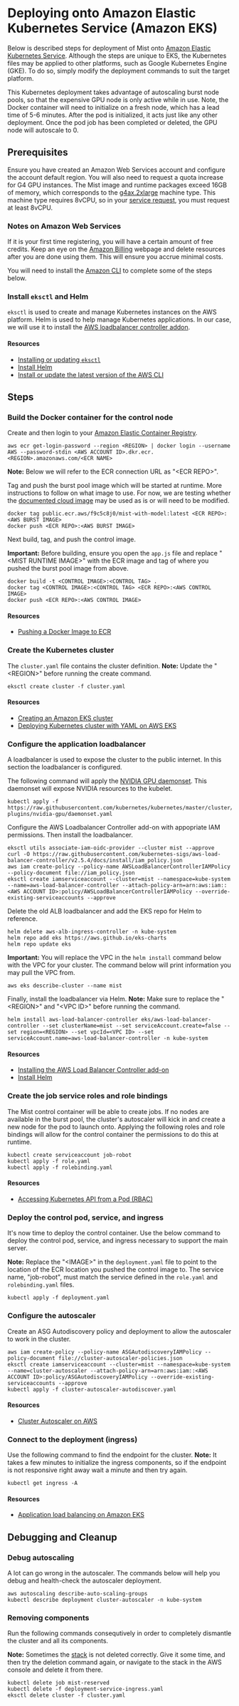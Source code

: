 # Deploying onto Amazon Elastic Kubernetes Service (Amazon EKS)

Below is described steps for deployment of Mist onto [Amazon Elastic Kubernetes Service](https://aws.amazon.com/pm/eks/).
Although the steps are unique to EKS, the Kubernetes files may be applied to other platforms, such as Google Kubernetes Engine (GKE).
To do so, simply modify the deployment commands to suit the target platform.

This Kubernetes deployment takes advantage of autoscaling burst node pools, so that the expensive GPU node is only active while in use.
Note, the Docker container will need to initialize on a fresh node, which has a lead time of 5-6 minutes.
After the pod is initialized, it acts just like any other deployment. Once the pod job has been completed or deleted, the GPU node will
autoscale to 0.

## Prerequisites

Ensure you have created an Amazon Web Services account and configure the account default region.
You will also need to request a quota increase for G4 GPU instances.
The Mist image and runtime packages exceed 16GB of memory, which corresponds to the [g4ax.2xlarge](https://instances.vantage.sh/aws/ec2/g4ad.2xlarge) machine type.
This machine type requires 8vCPU, so in your [service request](https://blog.deploif.ai/posts/aws_quota), you must request at least 8vCPU.

### Notes on Amazon Web Services

If it is your first time registering, you will have a certain amount of free credits.
Keep an eye on the [Amazon Billing](https://aws.amazon.com/aws-cost-management/aws-billing/) webpage and delete resources after you are done using them.
This will ensure you accrue minimal costs.

You will need to install the [Amazon CLI](https://aws.amazon.com/cli/) to complete some of the steps below.

### Install `eksctl` and Helm

`eksctl` is used to create and manage Kubernetes instances on the AWS platform. Helm is used to help manage Kubernetes applications.
In our case, we will use it to install the [AWS loadbalancer controller addon](https://docs.aws.amazon.com/eks/latest/userguide/aws-load-balancer-controller.html).

#### Resources
* [Installing or updating `eksctl`](https://docs.aws.amazon.com/eks/latest/userguide/eksctl.html)
* [Install Helm](https://helm.sh/docs/intro/install/)
* [Install or update the latest version of the AWS CLI](https://docs.aws.amazon.com/cli/latest/userguide/getting-started-install.html)

## Steps

### Build the Docker container for the control node

Create and then login to your [Amazon Elastic Container Registry](https://aws.amazon.com/ecr/).

```
aws ecr get-login-password --region <REGION> | docker login --username AWS --password-stdin <AWS ACCOUNT ID>.dkr.ecr.<REGION>.amazonaws.com/<ECR NAME>
```

**Note:** Below we will refer to the ECR connection URL as "\<ECR REPO\>".

Tag and push the burst pool image which will be started at runtime. More instructions to follow on what image to use.
For now, we are testing whether the [documented cloud image](https://mist-documentation.readthedocs.io/en/latest/content/cloud.html) may be used as is or will need to be modified.

```
docker tag public.ecr.aws/f9c5c8j0/mist-with-model:latest <ECR REPO>:<AWS BURST IMAGE>
docker push <ECR REPO>:<AWS BURST IMAGE>
```

Next build, tag, and push the control image.

**Important:** Before building, ensure you open the `app.js` file and replace "\<MIST RUNTIME IMAGE\>" with the ECR image and tag of where you pushed the burst pool image from above.

```
docker build -t <CONTROL IMAGE>:<CONTROL TAG> .
docker tag <CONTROL IMAGE>:<CONTROL TAG> <ECR REPO>:<AWS CONTROL IMAGE>
docker push <ECR REPO>:<AWS CONTROL IMAGE>
```

#### Resources
* [Pushing a Docker Image to ECR](https://docs.aws.amazon.com/AmazonECR/latest/userguide/docker-push-ecr-image.html)

### Create the Kubernetes cluster

The `cluster.yaml` file contains the cluster definition. **Note:** Update the "\<REGION\>" before running the create command.

```
eksctl create cluster -f cluster.yaml
```

#### Resources
* [Creating an Amazon EKS cluster](https://docs.aws.amazon.com/eks/latest/userguide/create-cluster.html)
* [Deploying Kubernetes cluster with YAML on AWS EKS](https://awstip.com/deploying-kubernetes-with-yaml-on-aws-eks-c22ade1bf3ca)

### Configure the application loadbalancer

A loadbalancer is used to expose the cluster to the public internet. In this section the loadbalancer is configured.

The following command will apply the [NVIDIA GPU daemonset](https://catalog.ngc.nvidia.com/orgs/nvidia/containers/k8s-device-plugin).
This daemonset will expose NVIDIA resources to the kubelet.

```
kubectl apply -f https://raw.githubusercontent.com/kubernetes/kubernetes/master/cluster/addons/device-plugins/nvidia-gpu/daemonset.yaml
```

Configure the AWS Loadbalancer Controller add-on with appopriate IAM permissions. Then install the loadbalancer.

```
eksctl utils associate-iam-oidc-provider --cluster mist --approve
curl -O https://raw.githubusercontent.com/kubernetes-sigs/aws-load-balancer-controller/v2.5.4/docs/install/iam_policy.json
aws iam create-policy --policy-name AWSLoadBalancerControllerIAMPolicy --policy-document file://iam_policy.json
eksctl create iamserviceaccount --cluster=mist --namespace=kube-system --name=aws-load-balancer-controller --attach-policy-arn=arn:aws:iam::<AWS ACCOUNT ID>:policy/AWSLoadBalancerControllerIAMPolicy --override-existing-serviceaccounts --approve
```

Delete the old ALB loadbalancer and add the EKS repo for Helm to reference.

```
helm delete aws-alb-ingress-controller -n kube-system
helm repo add eks https://aws.github.io/eks-charts
helm repo update eks
```

**Important:** You will replace the VPC in the `helm install` command below with the VPC for your cluster.
The command below will print information you may pull the VPC from.

```
aws eks describe-cluster --name mist
```

Finally, install the loadbalancer via Helm. **Note:** Make sure to replace the "\<REGION\>" and "\<VPC ID\>" before running the command.

```
helm install aws-load-balancer-controller eks/aws-load-balancer-controller --set clusterName=mist --set serviceAccount.create=false --set region=<REGION> --set vpcId=<VPC ID> --set serviceAccount.name=aws-load-balancer-controller -n kube-system
```

#### Resources
* [Installing the AWS Load Balancer Controller add-on](https://docs.aws.amazon.com/eks/latest/userguide/aws-load-balancer-controller.html)
* [Install Helm](https://helm.sh/docs/intro/install/)

### Create the job service roles and role bindings

The Mist control container will be able to create jobs.
If no nodes are available in the burst pool, the cluster's autoscaler will kick in and create a new node for the pod to launch onto.
Applying the following roles and role bindings will allow for the control container the permissions to do this at runtime.

```
kubectl create serviceaccount job-robot
kubectl apply -f role.yaml
kubectl apply -f rolebinding.yaml
```

#### Resources
* [Accessing Kubernetes API from a Pod (RBAC)](https://blog.meain.io/2019/accessing-kubernetes-api-from-pod/)

### Deploy the control pod, service, and ingress

It's now time to deploy the control container. Use the below command to deploy the control pod, service, and ingress necessary to support the main server.

**Note:** Replace the "\<IMAGE\>" in the `deployment.yaml` file to point to the location of the ECR location you pushed the control image to.
The service name, "job-robot", must match the service defined in the `role.yaml` and `rolebinding.yaml` files.

```
kubectl apply -f deployment.yaml
```

### Configure the autoscaler

Create an ASG Autodiscovery policy and deployment to allow the autoscaler to work in the cluster.

```
aws iam create-policy --policy-name ASGAutodiscoveryIAMPolicy --policy-document file://cluster-autoscaler-policies.json
eksctl create iamserviceaccount --cluster=mist --namespace=kube-system --name=cluster-autoscaler --attach-policy-arn=arn:aws:iam::<AWS ACCOUNT ID>:policy/ASGAutodiscoveryIAMPolicy --override-existing-serviceaccounts --approve
kubectl apply -f cluster-autoscaler-autodiscover.yaml
```

#### Resources
* [Cluster Autoscaler on AWS](https://github.com/kubernetes/autoscaler/blob/master/cluster-autoscaler/cloudprovider/aws/README.md)

### Connect to the deployment (ingress)

Use the following command to find the endpoint for the cluster.
**Note:** It takes a few minutes to initialize the ingress components, so if the endpoint is not responsive right away wait a minute and then try again.

```
kubectl get ingress -A
```

#### Resources
* [Application load balancing on Amazon EKS](https://docs.aws.amazon.com/eks/latest/userguide/alb-ingress.html)

## Debugging and Cleanup

### Debug autoscaling

A lot can go wrong in the autoscaler. The commands below will help you debug and health-check the autoscaler deployment.

```
aws autoscaling describe-auto-scaling-groups
kubectl describe deployment cluster-autoscaler -n kube-system
```

### Removing components

Run the following commands consequtively in order to completely dismantle the cluster and all its components.

**Note:** Sometimes the [stack](https://aws.amazon.com/cloudformation/) is not deleted correctly. Give it some time, and then try the deletion command again,
or navigate to the stack in the AWS console and delete it from there.

```
kubectl delete job mist-reserved
kubectl delete -f deployment-service-ingress.yaml
eksctl delete cluster -f cluster.yaml
```

